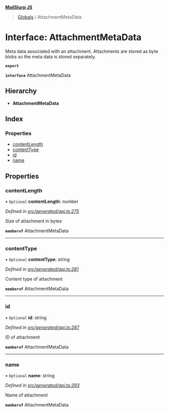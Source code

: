 **[MailSlurp JS](../README.md)**

> [Globals](../README.md) / AttachmentMetaData

# Interface: AttachmentMetaData

Meta data associated with an attachment. Attachments are stored as byte blobs so the meta data is stored separately.

**`export`** 

**`interface`** AttachmentMetaData

## Hierarchy

* **AttachmentMetaData**

## Index

### Properties

* [contentLength](attachmentmetadata.md#contentlength)
* [contentType](attachmentmetadata.md#contenttype)
* [id](attachmentmetadata.md#id)
* [name](attachmentmetadata.md#name)

## Properties

### contentLength

• `Optional` **contentLength**: number

*Defined in [src/generated/api.ts:275](https://github.com/mailslurp/mailslurp-client/blob/c889afa/src/generated/api.ts#L275)*

Size of attachment in bytes

**`memberof`** AttachmentMetaData

___

### contentType

• `Optional` **contentType**: string

*Defined in [src/generated/api.ts:281](https://github.com/mailslurp/mailslurp-client/blob/c889afa/src/generated/api.ts#L281)*

Content type of attachment

**`memberof`** AttachmentMetaData

___

### id

• `Optional` **id**: string

*Defined in [src/generated/api.ts:287](https://github.com/mailslurp/mailslurp-client/blob/c889afa/src/generated/api.ts#L287)*

ID of attachment

**`memberof`** AttachmentMetaData

___

### name

• `Optional` **name**: string

*Defined in [src/generated/api.ts:293](https://github.com/mailslurp/mailslurp-client/blob/c889afa/src/generated/api.ts#L293)*

Name of attachment

**`memberof`** AttachmentMetaData
